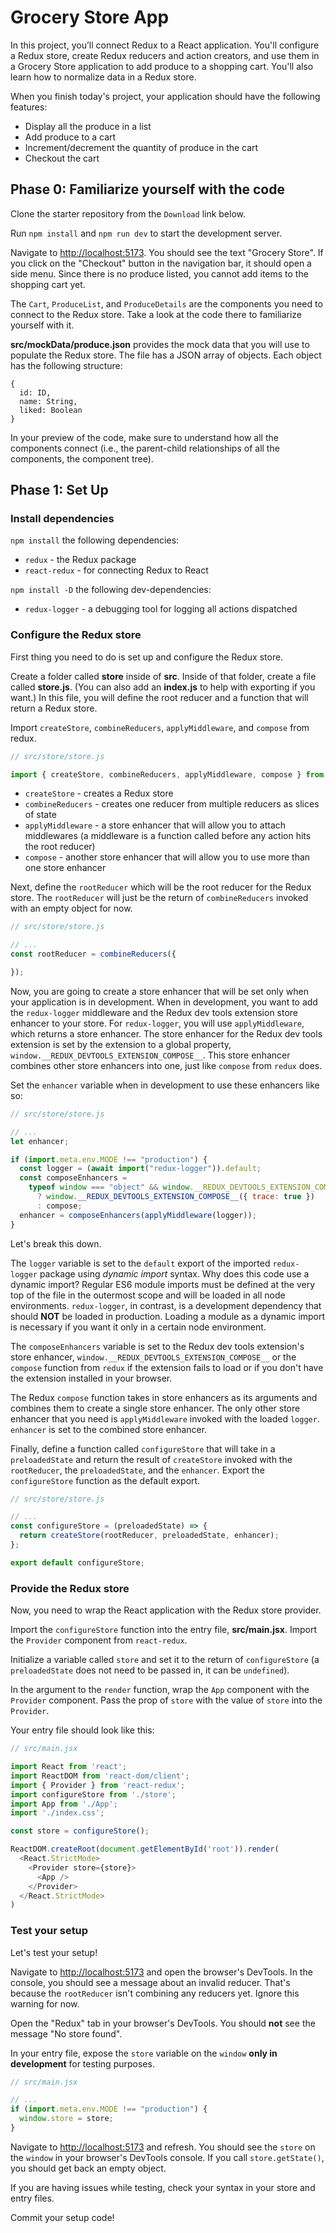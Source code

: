 # Grocery Store App

In this project, you’ll connect Redux to a React application. You'll configure
a Redux store, create Redux reducers and action creators, and use them in a
Grocery Store application to add produce to a shopping cart. You'll also learn
how to normalize data in a Redux store.

When you finish today's project, your application should have the following
features:

- Display all the produce in a list
- Add produce to a cart
- Increment/decrement the quantity of produce in the cart
- Checkout the cart

## Phase 0: Familiarize yourself with the code

Clone the starter repository from the `Download` link below.

Run `npm install` and `npm run dev` to start the development server.

Navigate to [http://localhost:5173]. You should see the text "Grocery Store".
If you click on the "Checkout" button in the navigation bar, it should open a
side menu. Since there is no produce listed, you cannot add items to the
shopping cart yet.

The `Cart`, `ProduceList`, and `ProduceDetails` are the components you need to
connect to the Redux store. Take a look at the code there to familiarize
yourself with it.

__src/mockData/produce.json__ provides the mock data that you will use to
populate the Redux store. The file has a JSON array of objects. Each object has
the following structure:

```plaintext
{
  id: ID,
  name: String,
  liked: Boolean
}
```

In your preview of the code, make sure to understand how all the components
connect (i.e., the parent-child relationships of all the components, the
component tree).

## Phase 1: Set Up

### Install dependencies

`npm install` the following dependencies:

- `redux` - the Redux package
- `react-redux` - for connecting Redux to React

`npm install -D` the following dev-dependencies:

- `redux-logger` - a debugging tool for logging all actions dispatched

### Configure the Redux store

First thing you need to do is set up and configure the Redux store.

Create a folder called __store__ inside of __src__. Inside of that folder,
create a file called __store.js__. (You can also add an __index.js__ to help
with exporting if you want.) In this file, you will define the root reducer and
a function that will return a Redux store.

Import `createStore`, `combineReducers`, `applyMiddleware`, and `compose` from
redux.

```js
// src/store/store.js

import { createStore, combineReducers, applyMiddleware, compose } from 'redux';
```

- `createStore` - creates a Redux store
- `combineReducers` - creates one reducer from multiple reducers as slices of
  state
- `applyMiddleware` - a store enhancer that will allow you to attach middlewares
  (a middleware is a function called before any action hits the root reducer)
- `compose` - another store enhancer that will allow you to use more than one
  store enhancer

Next, define the `rootReducer` which will be the root reducer for the Redux
store. The `rootReducer` will just be the return of `combineReducers` invoked
with an empty object for now.

```js
// src/store/store.js

// ...
const rootReducer = combineReducers({

});
```

Now, you are going to create a store enhancer that will be set only when your
application is in development. When in development, you want to add the
`redux-logger` middleware and the Redux dev tools extension store enhancer to
your store. For `redux-logger`, you will use `applyMiddleware`, which returns
a store enhancer. The store enhancer for the Redux dev tools extension is set
by the extension to a global property,
`window.__REDUX_DEVTOOLS_EXTENSION_COMPOSE__`. This store enhancer combines
other store enhancers into one, just like `compose` from `redux` does.

Set the `enhancer` variable when in development to use these enhancers like so:

```js
// src/store/store.js

// ...
let enhancer;

if (import.meta.env.MODE !== "production") {
  const logger = (await import("redux-logger")).default;
  const composeEnhancers =
    typeof window === "object" && window.__REDUX_DEVTOOLS_EXTENSION_COMPOSE__
      ? window.__REDUX_DEVTOOLS_EXTENSION_COMPOSE__({ trace: true })
      : compose;
  enhancer = composeEnhancers(applyMiddleware(logger));
}
```

Let's break this down.

The `logger` variable is set to the `default` export of the imported
`redux-logger` package using _dynamic import_ syntax. Why does this code use a
dynamic import? Regular ES6 module imports must be defined at the very top of
the file in the outermost scope and will be loaded in all node environments.
`redux-logger`, in contrast, is a development dependency that should **NOT** be
loaded in production. Loading a module as a dynamic import is necessary if you
want it only in a certain node environment.

The `composeEnhancers` variable is set to the Redux dev tools extension's
store enhancer, `window.__REDUX_DEVTOOLS_EXTENSION_COMPOSE__` or the `compose`
function from `redux` if the extension fails to load or if you don't have the
extension installed in your browser.

The Redux `compose` function takes in store enhancers as its arguments and
combines them to create a single store enhancer. The only other store enhancer
that you need is `applyMiddleware` invoked with the loaded `logger`. `enhancer`
is set to the combined store enhancer.

Finally, define a function called `configureStore` that will take in a
`preloadedState` and return the result of `createStore` invoked with the
`rootReducer`, the `preloadedState`, and the `enhancer`. Export the
`configureStore` function as the default export.

```js
// src/store/store.js

// ...
const configureStore = (preloadedState) => {
  return createStore(rootReducer, preloadedState, enhancer);
};

export default configureStore;
```

### Provide the Redux store

Now, you need to wrap the React application with the Redux store provider.

Import the `configureStore` function into the entry file, __src/main.jsx__.
Import the `Provider` component from `react-redux`.

Initialize a variable called `store` and set it to the return of
`configureStore` (a `preloadedState` does not need to be passed in, it can be
`undefined`).

In the argument to the `render` function, wrap the `App` component with the
`Provider` component. Pass the prop of `store` with the value of `store` into
the `Provider`.

Your entry file should look like this:

```js
// src/main.jsx

import React from 'react';
import ReactDOM from 'react-dom/client';
import { Provider } from 'react-redux';
import configureStore from './store';
import App from './App';
import './index.css';

const store = configureStore();

ReactDOM.createRoot(document.getElementById('root')).render(
  <React.StrictMode>
    <Provider store={store}>
      <App />
    </Provider>
  </React.StrictMode>
)
```

### Test your setup

Let's test your setup!

Navigate to [http://localhost:5173] and open the browser's DevTools. In the
console, you should see a message about an invalid reducer. That's because the
`rootReducer` isn't combining any reducers yet. Ignore this warning for now.

Open the "Redux" tab in your browser's DevTools. You should **not** see the
message "No store found".

In your entry file, expose the `store` variable on the `window` **only in
development** for testing purposes.

```js
// src/main.jsx

// ...
if (import.meta.env.MODE !== "production") {
  window.store = store;
}
```

Navigate to [http://localhost:5173] and refresh. You should see the `store` on
the `window` in your browser's DevTools console. If you call `store.getState()`,
you should get back an empty object.

If you are having issues while testing, check your syntax in your store and
entry files.

Commit your setup code!

[http://localhost:5173]: http://localhost:5173
